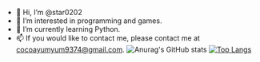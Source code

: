 - 👋 Hi, I’m @star0202
- 👀 I’m interested in programming and games.
- 🌱 I’m currently learning Python.
- 📫 If you would like to contact me, please contact me at cocoayumyum9374@gmail.com.
![Anurag's GitHub stats](https://github-readme-stats.vercel.app/api?username=star0202&show_icons=true&theme=radical)
[![Top Langs](https://github-readme-stats.vercel.app/api/top-langs/?username=star0202&theme=radical&layout=compact)](https://github.com/anuraghazra/github-readme-stats)
<!---
star0202/star0202 is a ✨ special ✨ repository because its `README.md` (this file) appears on your GitHub profile.
You can click the Preview link to take a look at your changes.
--->
